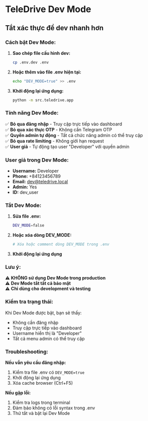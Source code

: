 # TeleDrive Dev Mode

## Tắt xác thực để dev nhanh hơn

### Cách bật Dev Mode:

1. **Sao chép file cấu hình dev:**
   ```bash
   cp .env.dev .env
   ```

2. **Hoặc thêm vào file .env hiện tại:**
   ```bash
   echo "DEV_MODE=true" >> .env
   ```

3. **Khởi động lại ứng dụng:**
   ```bash
   python -m src.teledrive.app
   ```

### Tính năng Dev Mode:

✅ **Bỏ qua đăng nhập** - Truy cập trực tiếp vào dashboard  
✅ **Bỏ qua xác thực OTP** - Không cần Telegram OTP  
✅ **Quyền admin tự động** - Tất cả chức năng admin có thể truy cập  
✅ **Bỏ qua rate limiting** - Không giới hạn request  
✅ **User giả** - Tự động tạo user "Developer" với quyền admin  

### User giả trong Dev Mode:
- **Username:** Developer
- **Phone:** +84123456789  
- **Email:** dev@teledrive.local
- **Admin:** Yes
- **ID:** dev_user

### Tắt Dev Mode:

1. **Sửa file .env:**
   ```bash
   DEV_MODE=false
   ```

2. **Hoặc xóa dòng DEV_MODE:**
   ```bash
   # Xóa hoặc comment dòng DEV_MODE trong .env
   ```

3. **Khởi động lại ứng dụng**

### Lưu ý:

⚠️ **KHÔNG sử dụng Dev Mode trong production**  
⚠️ **Dev Mode tắt tất cả bảo mật**  
⚠️ **Chỉ dùng cho development và testing**  

### Kiểm tra trạng thái:

Khi Dev Mode được bật, bạn sẽ thấy:
- Không cần đăng nhập
- Truy cập trực tiếp vào dashboard
- Username hiển thị là "Developer"
- Tất cả menu admin có thể truy cập

### Troubleshooting:

**Nếu vẫn yêu cầu đăng nhập:**
1. Kiểm tra file .env có `DEV_MODE=true`
2. Khởi động lại ứng dụng
3. Xóa cache browser (Ctrl+F5)

**Nếu gặp lỗi:**
1. Kiểm tra logs trong terminal
2. Đảm bảo không có lỗi syntax trong .env
3. Thử tắt và bật lại Dev Mode

